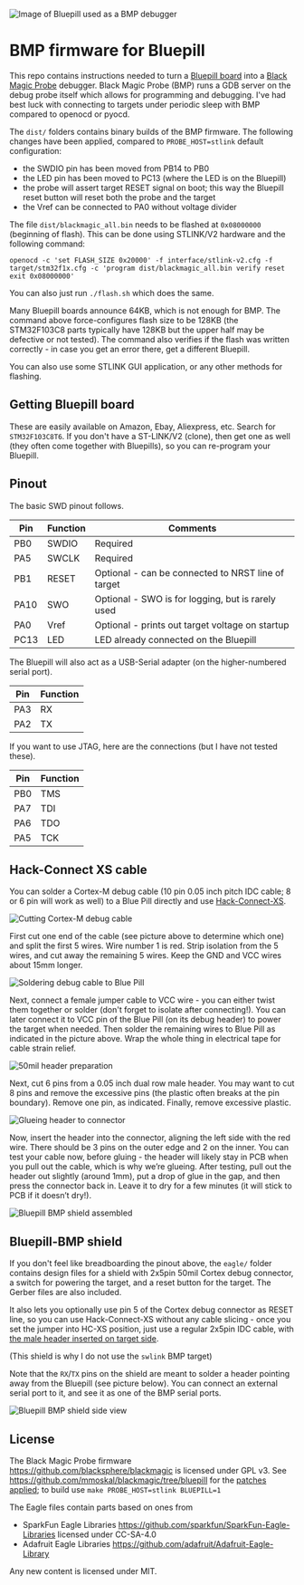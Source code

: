![Image of Bluepill used as a BMP debugger](img/bluepill-in-action.jpg)

# BMP firmware for Bluepill

This repo contains instructions needed to turn a [Bluepill board](https://stm32-base.org/boards/STM32F103C8T6-Blue-Pill.html)
into a [Black Magic Probe](https://github.com/blacksphere/blackmagic/wiki) debugger.
Black Magic Probe (BMP) runs a GDB server on the debug probe itself which allows for programming and debugging.
I've had best luck with connecting to targets under periodic sleep with BMP compared to openocd or pyocd.

The `dist/` folders contains binary builds of the BMP firmware.
The following changes have been applied, compared to `PROBE_HOST=stlink` default configuration:
* the SWDIO pin has been moved from PB14 to PB0
* the LED pin has been moved to PC13 (where the LED is on the Bluepill)
* the probe will assert target RESET signal on boot; this way the Bluepill reset button will reset both the probe and the target
* the Vref can be connected to PA0 without voltage divider

The file `dist/blackmagic_all.bin` needs to be flashed at `0x08000000` (beginning of flash).
This can be done using STLINK/V2 hardware and the following command:

```
openocd -c 'set FLASH_SIZE 0x20000' -f interface/stlink-v2.cfg -f target/stm32f1x.cfg -c 'program dist/blackmagic_all.bin verify reset exit 0x08000000'
```

You can also just run `./flash.sh` which does the same.

Many Bluepill boards announce 64KB, which is not enough for BMP.
The command above force-configures flash size to be 128KB
(the STM32F103C8 parts typically have 128KB but the upper half may be defective or not tested).
The command also verifies if the flash was written correctly - in case you get an error there, get a different Bluepill.

You can also use some STLINK GUI application, or any other methods for flashing.

## Getting Bluepill board

These are easily available on Amazon, Ebay, Aliexpress, etc. Search for `STM32F103C8T6`.
If you don't have a ST-LINK/V2 (clone), then get one as well (they often come together with Bluepills),
so you can re-program your Bluepill.

## Pinout

The basic SWD pinout follows.

|Pin |Function| Comments
|----|--------| ------------
|PB0 |SWDIO   | Required
|PA5 |SWCLK   | Required
|PB1 |RESET   | Optional - can be connected to NRST line of target
|PA10|SWO     | Optional - SWO is for logging, but is rarely used
|PA0 |Vref    | Optional - prints out target voltage on startup
|PC13|LED     | LED already connected on the Bluepill

The Bluepill will also act as a USB-Serial adapter (on the higher-numbered serial port).

|Pin |Function|
|----|--------|
|PA3 |RX      |
|PA2 |TX      |

If you want to use JTAG, here are the connections (but I have not tested these).

|Pin |Function|
|----|--------|
|PB0 |TMS     |
|PA7 |TDI     |
|PA6 |TDO     |
|PA5 |TCK     |

## Hack-Connect XS cable

You can solder a Cortex-M debug cable (10 pin 0.05 inch pitch IDC cable; 8 or 6 pin will work as well)
to a Blue Pill directly and use [Hack-Connect-XS](https://arcade.makecode.com/hardware/dbg).

![Cutting Cortex-M debug cable](img/cable.jpg)

First cut one end of the cable (see picture above to determine which one) and split the first 5 wires.
Wire number 1 is red.
Strip isolation from the 5 wires, and cut away the remaining 5 wires.
Keep the GND and VCC wires about 15mm longer.

![Soldering debug cable to Blue Pill](img/soldering.jpg)

Next, connect a female jumper cable to VCC wire - you can either twist them together or solder (don't forget to isolate after connecting!).
You can later connect it to VCC pin of the Blue Pill (on its debug header) to power the target when needed.
Then solder the remaining wires to Blue Pill as indicated in the picture above.
Wrap the whole thing in electrical tape for cable strain relief.

![50mil header preparation](img/header.jpg)

Next, cut 6 pins from a 0.05 inch dual row male header.
You may want to cut 8 pins and remove the excessive pins (the plastic often breaks at the pin boundary).
Remove one pin, as indicated.
Finally, remove excessive plastic.

![Glueing header to connector](img/glue.jpg)

Now, insert the header into the connector, aligning the left side with the red wire.
There should be 3 pins on the outer edge and 2 on the inner.
You can test your cable now, before gluing - the header will likely stay in PCB when you pull out the cable, which is why we’re glueing.
After testing, pull out the header out slightly (around 1mm), put a drop of glue in the gap, and then press the connector back in.
Leave it to dry for a few minutes (it will stick to PCB if it doesn’t dry!).

![Bluepill BMP shield assembled](img/bluepill-bmp-shield.jpg)


## Bluepill-BMP shield

If you don't feel like breadboarding the pinout above,
the `eagle/` folder contains design files for a shield with 2x5pin 50mil Cortex debug connector,
a switch for powering the target, and a reset button for the target.
The Gerber files are also included.

It also lets you optionally use pin 5 of the Cortex debug connector as RESET line,
so you can use Hack-Connect-XS without any cable slicing - once you set the jumper into HC-XS position,
just use a regular 2x5pin IDC cable, with
[the male header inserted on target side](https://arcade.makecode.com/hardware/dbg#target-end).

(This shield is why I do not use the `swlink` BMP target)

Note that the `RX`/`TX` pins on the shield are meant to solder a header pointing away from the Bluepill
(see picture below).
You can connect an external serial port to it, and see it as one of the BMP serial ports.

![Bluepill BMP shield side view](img/bluepill-bmp-shield-side.jpg)

## License

The Black Magic Probe firmware https://github.com/blacksphere/blackmagic
is licensed under GPL v3.
See https://github.com/mmoskal/blackmagic/tree/bluepill for the
[patches applied](https://github.com/blacksphere/blackmagic/compare/master...mmoskal:bluepill?expand=1);
to build use `make PROBE_HOST=stlink BLUEPILL=1`

The Eagle files contain parts based on ones from 
* SparkFun Eagle Libraries https://github.com/sparkfun/SparkFun-Eagle-Libraries licensed under CC-SA-4.0
* Adafruit Eagle Libraries https://github.com/adafruit/Adafruit-Eagle-Library

Any new content is licensed under MIT.
